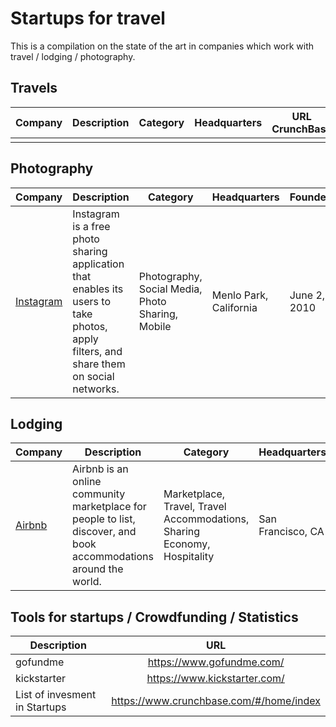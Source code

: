 # Startups for travel
This is a compilation on the state of the art in companies which work with travel / lodging / photography.


## Travels

| Company   | Description | Category | Headquarters | URL CrunchBase | 
| --------- | ----------- | -------- | ------------ | -------------- | 
|           |             |          |              |                | 


## Photography

<table>
  <thead>
    <tr>
      <th>Company</th>
      <th>Description</th>
      <th>Category</th>
      <th>Headquarters</th>
      <th>Founded</th>
      <th>URLs</th>
    </tr>
  </thead>
  <tbody>
    <tr>
      <td><a href="http://instagram.com" target="_blank">Instagram</a></td>
      <td>Instagram is a free photo sharing application that enables its users to take photos, apply filters, and share them on social networks.</td>
      <td>Photography, Social Media, Photo Sharing, Mobile</td>
      <td>Menlo Park, California</td>
      <td>June 2, 2010</td>
      <td><a href="https://www.crunchbase.com/organization/instagram#/entity" target="_blank">CrunchBase</a></td>
    </tr>
  </tbody>
</table>

## Lodging

<table>
  <thead>
    <tr>
      <th>Company</th>
      <th>Description</th>
      <th>Category</th>
      <th>Headquarters</th>
      <th>Founded</th>
      <th>URLs</th>
    </tr>
  </thead>
  <tbody>
    <tr>
      <td><a href="https://www.airbnb.com/" target="_blank">Airbnb</a></td>
      <td>Airbnb is an online community marketplace for people to list, discover, and book accommodations around the world.</td>
      <td>Marketplace, Travel, Travel Accommodations, Sharing Economy, Hospitality</td>
      <td>San Francisco, CA</td>
      <td>August 1, 2008</td>
      <td><a href="https://www.crunchbase.com/organization/airbnb#/entity" target="_blank">CrunchBase</a></td>
    </tr>
  </tbody>
</table>

## Tools for startups / Crowdfunding / Statistics

| Description   | URL           | 
| ------------- |:-------------:| 
| gofundme  | https://www.gofundme.com/  | 
| kickstarter  | https://www.kickstarter.com/ | 
| List of invesment in Startups | https://www.crunchbase.com/#/home/index |
